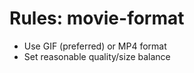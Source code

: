 <!-- ---
!-- title: 2024-12-27 23:39:08
!-- author: Yusuke Watanabe
!-- date: /home/ywatanabe/.emacs.d/lisp/llemacs/workspace/resources/prompt-templates/components/03_rules/movie-format.md
!-- --- -->

# Rules: movie-format
* Use GIF (preferred) or MP4 format
* Set reasonable quality/size balance